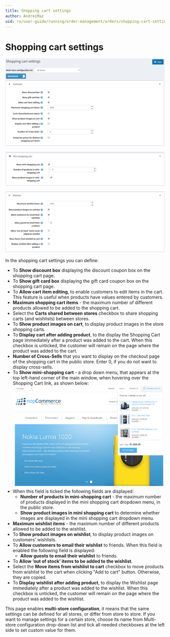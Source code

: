 ```yaml
---
title: Shopping cart settings
author: AndreiMaz
uid: ru/user-guide/running/order-management/orders/shopping-cart-settings
---
```

# Shopping cart settings

![Common](_static/shopping-cart-settings/common.png)

![mini-shopping-cart](_static/shopping-cart-settings/mini-shopping-cart.png)

![Wishlist](_static/shopping-cart-settings/wishlist.png)

In the shopping cart settings you can define:

* To **Show discount box** displaying the discount coupon box on the shopping cart page.
* To **Show gift card box** displaying the gift card coupon box on the shopping cart page.
* To **Allow cart item editing**, to enable customers to edit items in the cart. This feature is useful when products have values entered by customers.
* **Maximum shopping cart items** - the maximum number of different products allowed to be added to the shopping cart.
* Select the **Carts shared between stores** checkbox to share shopping carts (and wishlists) between stores.
* To **Show product images on cart**, to display product images in the store shopping carts.
* To **Display cart after adding product**, to the display the Shopping Cart page immediately after a product was added to the cart. When this checkbox is unticked, the customer will remain on the page where the product was added to the cart.
* **Number of Cross-Sells** that you want to display on the checkout page of the shopping cart in the public store. Enter 0, if you do not want to display cross-sells.
* To **Show mini-shopping cart** - a drop down menu, that appears at the top left-hand corner of the main window, when hovering over the Shopping Cart link, as shown below:
    ![Cart](_static/shopping-cart-settings/cart.png)
* When this field is ticked the following fields are displayed:
  * **Number of products in mini-shopping cart** - the maximum number of products displayed in the mini shopping cart dropdown menu, in the public store.
  * **Show product images in mini shopping cart** to determine whether images are displayed in the mini shopping cart dropdown menu.
* **Maximum wishlist items** - the maximum number of different products allowed to be added to the wishlist.
* To **Show product images on wishlist**, to display product images on customers’ wishlists.
* To **Allow customers to email their wishlist** to friends. When this field is enabled the following field is displayed:
  * **Allow guests to email their wishlist** to friends.
* To **Allow ‘out of stock’ items to be added to the wishlist**.
* Select the **Move items from wishlist to cart** checkbox to move products from wishlist to the cart when clicking "Add to cart" button. Otherwise, they are copied.
* To **Display wishlist after adding product**, to display the Wishlist page immediately after a product was added to the wishlist. When this checkbox is unticked, the customer will remain on the page where the product was added to the wishlist.

This page enables **multi-store configuration**, it means that the same settings can be defined for all stores, or differ from store to store. If you want to manage settings for a certain store, choose its name from Multi-store configuration drop-down list and tick all needed checkboxes at the left side to set custom value for them.
